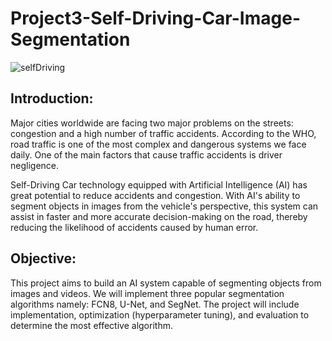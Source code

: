 # Project3-Self-Driving-Car-Image-Segmentation
![selfDriving](https://github.com/user-attachments/assets/1290bead-d546-4a45-8e33-23cfe36f4dcf)


## Introduction:
Major cities worldwide are facing two major problems on the streets: congestion and a high number of traffic accidents. According to the WHO, road traffic is one of the most complex and dangerous systems we face daily. One of the main factors that cause traffic accidents is driver negligence.

Self-Driving Car technology equipped with Artificial Intelligence (AI) has great potential to reduce accidents and congestion. With AI's ability to segment objects in images from the vehicle's perspective, this system can assist in faster and more accurate decision-making on the road, thereby reducing the likelihood of accidents caused by human error.

## Objective: 
This project aims to build an AI system capable of segmenting objects from images and videos.  We will implement three popular segmentation algorithms namely: FCN8, U-Net, and SegNet. The project will include implementation, optimization (hyperparameter tuning), and evaluation to determine the most effective algorithm.
